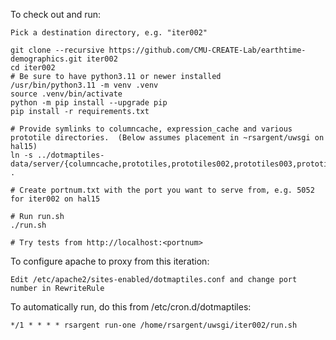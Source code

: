 To check out and run:

    Pick a destination directory, e.g. "iter002"

    git clone --recursive https://github.com/CMU-CREATE-Lab/earthtime-demographics.git iter002
    cd iter002
    # Be sure to have python3.11 or newer installed
    /usr/bin/python3.11 -m venv .venv
    source .venv/bin/activate
    python -m pip install --upgrade pip
    pip install -r requirements.txt

    # Provide symlinks to columncache, expression_cache and various prototile directories.  (Below assumes placement in ~rsargent/uwsgi on hal15)
    ln -s ../dotmaptiles-data/server/{columncache,prototiles,prototiles002,prototiles003,prototiles.2020,expression_cache} .

    # Create portnum.txt with the port you want to serve from, e.g. 5052 for iter002 on hal15
    
    # Run run.sh
    ./run.sh

    # Try tests from http://localhost:<portnum>

To configure apache to proxy from this iteration:

    Edit /etc/apache2/sites-enabled/dotmaptiles.conf and change port number in RewriteRule

To automatically run, do this from /etc/cron.d/dotmaptiles:

    */1 * * * * rsargent run-one /home/rsargent/uwsgi/iter002/run.sh

